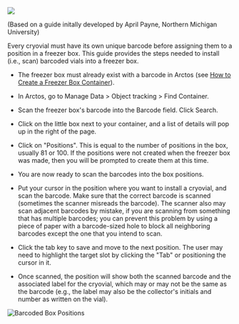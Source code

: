 ![](https://github.com/ArctosDB/documentation-wiki/blob/master/tutorial_images/arctoscolorbanner.png)

(Based on a guide initally developed by April Payne, Northern Michigan University)

Every cryovial must have its own unique barcode before assigning them to a position in a freezer box. This guide provides the steps needed to install (i.e., scan) barcoded vials into a freezer box.
               
* The freezer box must already exist with a barcode in Arctos (see [How to Create a Freezer Box Container](https://github.com/ArctosDB/documentation-wiki/wiki/How-to-Create-a-Freezer-Box-Container)).

* In Arctos, go to Manage Data > Object tracking > Find Container.

* Scan the freezer box's barcode into the Barcode field. Click Search.

* Click on the little box next to your container, and a list of details will pop up in the right of the page.

* Click on "Positions". This is equal to the number of positions in the box, usually 81 or 100. If the positions were not created when the freezer box was made, then you will be prompted to create them at this time.

* You are now ready to scan the barcodes into the box positions.

* Put your cursor in the position where you want to install a cryovial, and scan the barcode. Make sure that the correct barcode is scanned (sometimes the scanner misreads the barcode). The scanner also may scan adjacent barcodes by mistake, if you are scanning from something that has multiple barcodes; you can prevent this problem by using a piece of paper with a barcode-sized hole to block all neighboring barcodes except the one that you intend to scan.

* Click the tab key to save and move to the next position. The user may need to highlight the target slot by clicking the "Tab" or positioning the cursor in it.

* Once scanned, the position will show both the scanned barcode and the associated label for the cryovial, which may or may not be the same as the barcode (e.g., the label may also be the collector's initials and number as written on the vial).

![Barcoded Box  Positions](https://github.com/ArctosDB/documentation-wiki/blob/master/tutorial_images/barcoded_box_positions.PNG)